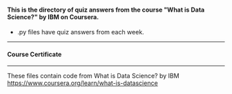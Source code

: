 #### This is the directory of quiz answers from the course "What is Data Science?" by IBM on Coursera. ####



* .py files have quiz answers from each week.

------------------------------------------------------------

#### Course Certificate ####

------------------------------------------------------------

These files contain code from
What is Data Science? by IBM
https://www.coursera.org/learn/what-is-datascience




